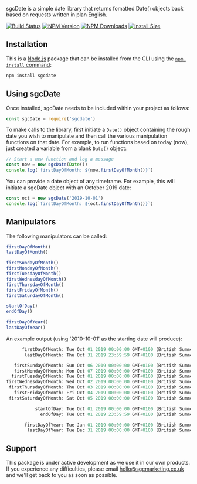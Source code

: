 sgcDate is a simple date library that returns fomatted Date() objects back based on requests written in plan English.

[![Build Status](https://api.travis-ci.org/tj/sgcdate.js.svg?branch=master)](http://travis-ci.org/tj/sgcdate.js)
[![NPM Version](http://img.shields.io/npm/v/sgcdate.svg?style=flat)](https://www.npmjs.org/package/sgcdate)
[![NPM Downloads](https://img.shields.io/npm/dm/sgcdate.svg?style=flat)](https://npmcharts.com/compare/sgcdate?minimal=true)
[![Install Size](https://packagephobia.now.sh/badge?p=sgcdate)](https://packagephobia.now.sh/result?p=sgcdate)

## Installation

This is a [Node.js](https://nodejs.org/en/) package that can be installed from the CLI using the [`npm install` command](https://docs.npmjs.com/getting-started/installing-npm-packages-locally):

```bash
npm install sgcdate
```

## Using sgcDate

Once installed, sgcDate needs to be included within your project as follows:

```js
const sgcDate = require('sgcdate')
```

To make calls to the library, first initiate a `Date()` object containing the rough date you wish to manipulate and then call the various manipulation functions on that date. For example, to run functions based on today (now), just created a variable from a blank `Date()` object:

```js
// Start a new function and log a message
const now = new sgcDate(Date())
console.log(`firstDayOfMonth: ${now.firstDayOfMonth()}`)
```

You can provide a date object of any timeframe. For example, this will initiate a sgcDate object with an October 2019 date:

```js
const oct = new sgcDate('2019-10-01')
console.log(`firstDayOfMonth: ${oct.firstDayOfMonth()}`)
```

## Manipulators

The following manipulators can be called:

```js
firstDayOfMonth()
lastDayOfMonth()

firstSundayOfMonth()
firstMondayOfMonth()
firstTuesdayOfMonth()
firstWednesdayOfMonth()
firstThursdayOfMonth()
firstFridayOfMonth()
firstSaturdayOfMonth()

startOfDay()
endOfDay()

firstDayOfYear()
lastDayOfYear()
```

An example output (using '2010-10-01' as the starting date will produce):

```js
      firstDayOfMonth: Tue Oct 01 2019 00:00:00 GMT+0100 (British Summer Time)
       lastDayOfMonth: Thu Oct 31 2019 23:59:59 GMT+0100 (British Summer Time)

   firstSundayOfMonth: Sun Oct 06 2019 00:00:00 GMT+0100 (British Summer Time)
   firstMondayOfMonth: Mon Oct 07 2019 00:00:00 GMT+0100 (British Summer Time)
  firstTuesdayOfMonth: Tue Oct 01 2019 00:00:00 GMT+0100 (British Summer Time)
firstWednesdayOfMonth: Wed Oct 02 2019 00:00:00 GMT+0100 (British Summer Time)
 firstThursdayOfMonth: Thu Oct 03 2019 00:00:00 GMT+0100 (British Summer Time)
   firstFridayOfMonth: Fri Oct 04 2019 00:00:00 GMT+0100 (British Summer Time)
 firstSaturdayOfMonth: Sat Oct 05 2019 00:00:00 GMT+0100 (British Summer Time)

           startOfDay: Tue Oct 01 2019 00:00:00 GMT+0100 (British Summer Time)
             endOfDay: Tue Oct 01 2019 23:59:59 GMT+0100 (British Summer Time)

       firstDayOfYear: Tue Jan 01 2019 00:00:00 GMT+0100 (British Summer Time)
        lastDayOfYear: Tue Dec 31 2019 00:00:00 GMT+0100 (British Summer Time)
```

## Support

This package is under active development as we use it in our own products. If you experience any difficulties, please email hello@sgcmarketing.co.uk and we'll get back to you as soon as possible.
